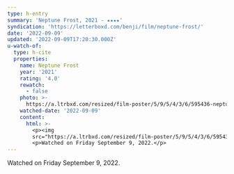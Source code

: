 ```yaml
---
type: h-entry
summary: 'Neptune Frost, 2021 - ★★★★'
syndication: 'https://letterboxd.com/benji/film/neptune-frost/'
date: '2022-09-09'
updated: '2022-09-09T17:20:30.000Z'
u-watch-of:
  type: h-cite
  properties:
    name: Neptune Frost
    year: '2021'
    rating: '4.0'
    rewatch:
      - false
    photo: >-
      https://a.ltrbxd.com/resized/film-poster/5/9/5/4/3/6/595436-neptune-frost-0-600-0-900-crop.jpg?v=8d94f18eb0
    watched-date: '2022-09-09'
    content:
      html: >-
        <p><img
        src="https://a.ltrbxd.com/resized/film-poster/5/9/5/4/3/6/595436-neptune-frost-0-600-0-900-crop.jpg?v=8d94f18eb0"/></p>
        <p>Watched on Friday September 9, 2022.</p>
---
```

Watched on Friday September 9, 2022.
